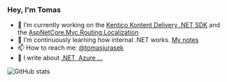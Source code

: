 ### Hey, I'm Tomas

- 🔭 I’m currently working on the [Kentico Kontent Delivery .NET SDK](https://github.com/Kentico/kontent-delivery-sdk-net) and the [AspNetCore.Mvc.Routing.Localization](https://github.com/tomasjurasek/AspNetCore.Mvc.Routing.Localization)
- 🌱 I’m continuously learning how internal .NET works. [My notes](https://github.com/tomasjurasek/dotnet-internals)
- 📫 How to reach me: [@tomasjurasek](https://twitter.com/tomasjurasek)
- 📖 I write about [.NET, Azure ...](https://www.tomasjurasek.net/)


![GitHub stats](https://github-readme-stats.vercel.app/api?username=tomasjurasek&show_icons=true)
